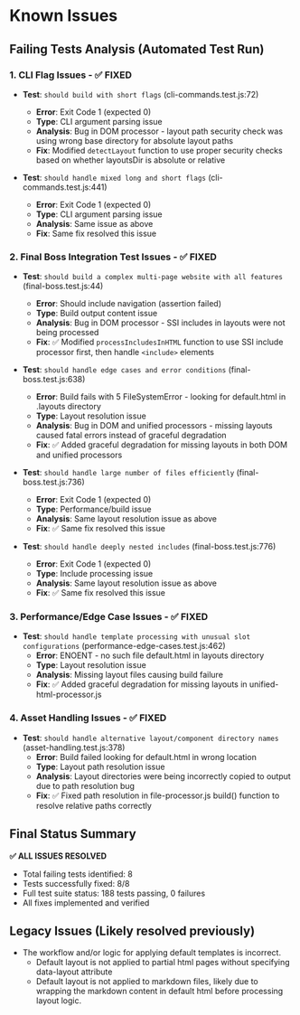 # Known Issues

## Failing Tests Analysis (Automated Test Run)

### 1. CLI Flag Issues - ✅ FIXED
- **Test**: `should build with short flags` (cli-commands.test.js:72)
  - **Error**: Exit Code 1 (expected 0)
  - **Type**: CLI argument parsing issue
  - **Analysis**: Bug in DOM processor - layout path security check was using wrong base directory for absolute layout paths
  - **Fix**: Modified `detectLayout` function to use proper security checks based on whether layoutsDir is absolute or relative

- **Test**: `should handle mixed long and short flags` (cli-commands.test.js:441)
  - **Error**: Exit Code 1 (expected 0)
  - **Type**: CLI argument parsing issue
  - **Analysis**: Same issue as above
  - **Fix**: Same fix resolved this issue

### 2. Final Boss Integration Test Issues - ✅ FIXED

- **Test**: `should build a complex multi-page website with all features` (final-boss.test.js:44)
  - **Error**: Should include navigation (assertion failed)
  - **Type**: Build output content issue
  - **Analysis**: Bug in DOM processor - SSI includes in layouts were not being processed
  - **Fix**: ✅ Modified `processIncludesInHTML` function to use SSI include processor first, then handle `<include>` elements

- **Test**: `should handle edge cases and error conditions` (final-boss.test.js:638)
  - **Error**: Build fails with 5 FileSystemError - looking for default.html in .layouts directory
  - **Type**: Layout resolution issue
  - **Analysis**: Bug in DOM and unified processors - missing layouts caused fatal errors instead of graceful degradation
  - **Fix**: ✅ Added graceful degradation for missing layouts in both DOM and unified processors

- **Test**: `should handle large number of files efficiently` (final-boss.test.js:736)
  - **Error**: Exit Code 1 (expected 0)
  - **Type**: Performance/build issue
  - **Analysis**: Same layout resolution issue as above
  - **Fix**: ✅ Same fix resolved this issue

- **Test**: `should handle deeply nested includes` (final-boss.test.js:776)
  - **Error**: Exit Code 1 (expected 0)
  - **Type**: Include processing issue
  - **Analysis**: Same layout resolution issue as above
  - **Fix**: ✅ Same fix resolved this issue

### 3. Performance/Edge Case Issues - ✅ FIXED
- **Test**: `should handle template processing with unusual slot configurations` (performance-edge-cases.test.js:462)
  - **Error**: ENOENT - no such file default.html in layouts directory
  - **Type**: Layout resolution issue
  - **Analysis**: Missing layout files causing build failure
  - **Fix**: ✅ Added graceful degradation for missing layouts in unified-html-processor.js

### 4. Asset Handling Issues - ✅ FIXED
- **Test**: `should handle alternative layout/component directory names` (asset-handling.test.js:378)
  - **Error**: Build failed looking for default.html in wrong location
  - **Type**: Layout path resolution issue
  - **Analysis**: Layout directories were being incorrectly copied to output due to path resolution bug
  - **Fix**: ✅ Fixed path resolution in file-processor.js build() function to resolve relative paths correctly

## Final Status Summary

**✅ ALL ISSUES RESOLVED**
- Total failing tests identified: 8
- Tests successfully fixed: 8/8
- Full test suite status: 188 tests passing, 0 failures
- All fixes implemented and verified

## Legacy Issues (Likely resolved previously)

- The workflow and/or logic for applying default templates is incorrect.
  - Default layout is not applied to partial html pages without specifying data-layout attribute
  - Default layout is not applied to markdown files, likely due to wrapping the markdown content in default html before processing layout logic.
